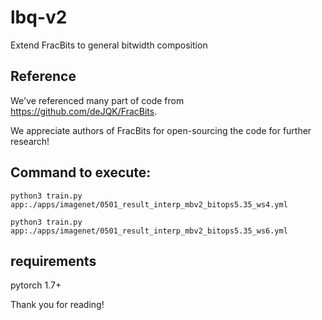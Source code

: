 # lbq-v2
Extend FracBits to general bitwidth composition
## Reference
We've referenced many part of code from https://github.com/deJQK/FracBits.

We appreciate authors of FracBits for open-sourcing the code for further research!


## Command to execute:

```python3 train.py app:./apps/imagenet/0501_result_interp_mbv2_bitops5.35_ws4.yml```

```python3 train.py app:./apps/imagenet/0501_result_interp_mbv2_bitops5.35_ws6.yml```



## requirements

pytorch 1.7+


Thank you for reading!
